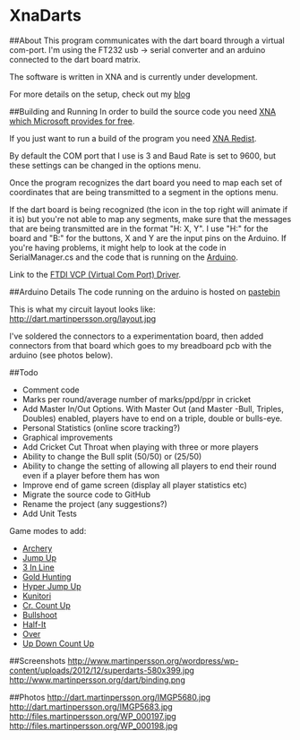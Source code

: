 # XnaDarts
##About
This program communicates with the dart board through a virtual com-port. I'm using the FT232 usb -> serial converter and an arduino connected to the dart board matrix.

The software is written in XNA and is currently under development.

For more details on the setup, check out my [blog](http://www.martinpersson.org/wordpress/2010/08/electronic-darts-board-to-pc/)

##Building and Running
In order to build the source code you need [XNA which Microsoft provides for free](http://www.microsoft.com/en-us/download/details.aspx?id=23714).

If you just want to run a build of the program you need [XNA Redist](http://www.microsoft.com/en-us/download/details.aspx?id=20914).

By default the COM port that I use is 3 and Baud Rate is set to 9600, but these settings can be changed in the options menu.

Once the program recognizes the dart board you need to map each set of coordinates that are being transmitted to a segment in the options menu.

If the dart board is being recognized (the icon in the top right will animate if it is) but you're not able to map any segments, make sure that the messages that are being transmitted are in the format "H: X, Y". I use "H:" for the board and "B:" for the buttons, X and Y are the input pins on the Arduino. If you're having problems, it might help to look at the code in SerialManager.cs and the code that is running on the [Arduino](http://pastebin.com/4sh8wWDE).

Link to the [FTDI VCP (Virtual Com Port) Driver](http://www.ftdichip.com/Drivers/CDM/CDM%20v2.12.00%20WHQL%20Certified.exe).

##Arduino Details
The code running on the arduino is hosted on [pastebin](http://pastebin.com/4sh8wWDE)

This is what my circuit layout looks like:
http://dart.martinpersson.org/layout.jpg

I've soldered the connectors to a experimentation board, then added connectors from that board which goes to my breadboard pcb with the arduino (see photos below).

##Todo
  * Comment code
  * Marks per round/average number of marks/ppd/ppr in cricket
  * Add Master In/Out Options. With Master Out (and Master -Bull, Triples, Doubles) enabled, players have to end on a triple, double or bulls-eye.
  * Personal Statistics (online score tracking?)
  * Graphical improvements
  * Add Cricket Cut Throat when playing with three or more players
  * Ability to change the Bull split (50/50) or (25/50)
  * Ability to change the setting of allowing all players to end their round even if a player before them has won
  * Improve end of game screen (display all player statistics etc)
  * Migrate the source code to GitHub
  * Rename the project (any suggestions?)
  * Add Unit Tests

Game modes to add:
  * [Archery](http://www.phoenixdart.com/ca/guide/view?guidecode_1=916&guidecode_2=927)
  * [Jump Up](http://www.phoenixdart.com/ca/guide/view?guidecode_1=916&guidecode_2=930)
  * [3 In Line](http://www.phoenixdart.com/ca/guide/view?guidecode_1=916&guidecode_2=931)
  * [Gold Hunting](http://www.phoenixdart.com/ca/guide/view?guidecode_1=916&guidecode_2=932)
  * [Hyper Jump Up](http://www.phoenixdart.com/ca/guide/view?guidecode_1=916&guidecode_2=933)
  * [Kunitori](http://www.phoenixdart.com/ca/guide/view?guidecode_1=916&guidecode_2=934)
  * [Cr. Count Up](http://www.phoenixdart.com/ca/guide/view?guidecode_1=916&guidecode_2=924)
  * [Bullshoot](http://www.phoenixdart.com/ca/guide/view?guidecode_1=916&guidecode_2=925)
  * [Half-It](http://www.phoenixdart.com/ca/guide/view?guidecode_1=916&guidecode_2=926)
  * [Over](http://www.phoenixdart.com/ca/guide/view?guidecode_1=916&guidecode_2=928)
  * [Up Down Count Up](http://www.phoenixdart.com/ca/guide/view?guidecode_1=916&guidecode_2=929)

##Screenshots
http://www.martinpersson.org/wordpress/wp-content/uploads/2012/12/superdarts-580x399.jpg
http://www.martinpersson.org/dart/binding.png

##Photos
http://dart.martinpersson.org/IMGP5680.jpg
http://dart.martinpersson.org/IMGP5683.jpg
http://files.martinpersson.org/WP_000197.jpg
http://files.martinpersson.org/WP_000198.jpg
